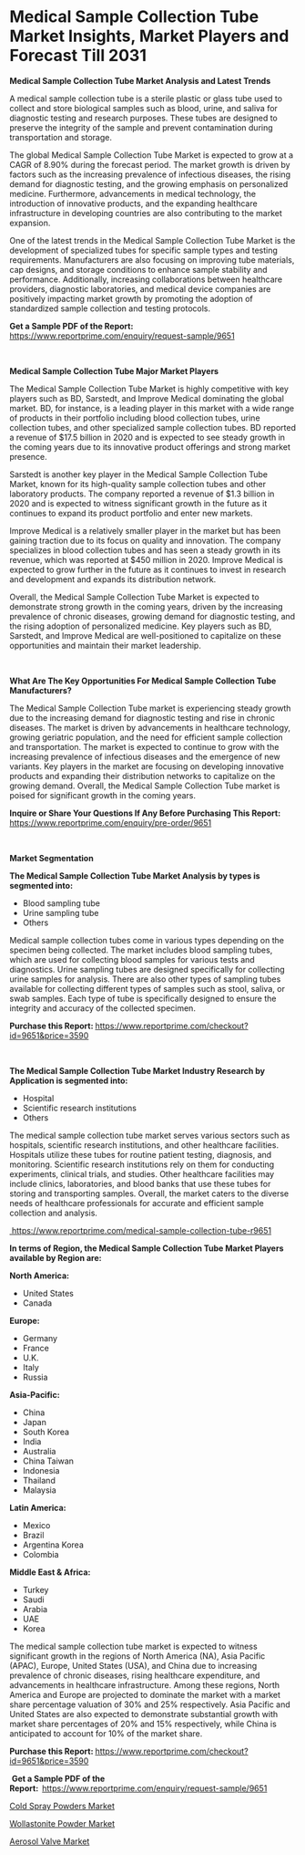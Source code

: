 <p><h1>Medical Sample Collection Tube Market Insights, Market Players and Forecast Till 2031</h1></p><p><strong>Medical Sample Collection Tube Market Analysis and Latest Trends</strong></p>
<p><p>A medical sample collection tube is a sterile plastic or glass tube used to collect and store biological samples such as blood, urine, and saliva for diagnostic testing and research purposes. These tubes are designed to preserve the integrity of the sample and prevent contamination during transportation and storage.</p><p>The global Medical Sample Collection Tube Market is expected to grow at a CAGR of 8.90% during the forecast period. The market growth is driven by factors such as the increasing prevalence of infectious diseases, the rising demand for diagnostic testing, and the growing emphasis on personalized medicine. Furthermore, advancements in medical technology, the introduction of innovative products, and the expanding healthcare infrastructure in developing countries are also contributing to the market expansion.</p><p>One of the latest trends in the Medical Sample Collection Tube Market is the development of specialized tubes for specific sample types and testing requirements. Manufacturers are also focusing on improving tube materials, cap designs, and storage conditions to enhance sample stability and performance. Additionally, increasing collaborations between healthcare providers, diagnostic laboratories, and medical device companies are positively impacting market growth by promoting the adoption of standardized sample collection and testing protocols.</p></p>
<p><strong>Get a Sample PDF of the Report:&nbsp;</strong> <a href="https://www.reportprime.com/enquiry/request-sample/9651">https://www.reportprime.com/enquiry/request-sample/9651</a></p>
<p>&nbsp;</p>
<p><strong>Medical Sample Collection Tube Major Market Players</strong></p>
<p><p>The Medical Sample Collection Tube Market is highly competitive with key players such as BD, Sarstedt, and Improve Medical dominating the global market. BD, for instance, is a leading player in this market with a wide range of products in their portfolio including blood collection tubes, urine collection tubes, and other specialized sample collection tubes. BD reported a revenue of $17.5 billion in 2020 and is expected to see steady growth in the coming years due to its innovative product offerings and strong market presence.</p><p>Sarstedt is another key player in the Medical Sample Collection Tube Market, known for its high-quality sample collection tubes and other laboratory products. The company reported a revenue of $1.3 billion in 2020 and is expected to witness significant growth in the future as it continues to expand its product portfolio and enter new markets.</p><p>Improve Medical is a relatively smaller player in the market but has been gaining traction due to its focus on quality and innovation. The company specializes in blood collection tubes and has seen a steady growth in its revenue, which was reported at $450 million in 2020. Improve Medical is expected to grow further in the future as it continues to invest in research and development and expands its distribution network.</p><p>Overall, the Medical Sample Collection Tube Market is expected to demonstrate strong growth in the coming years, driven by the increasing prevalence of chronic diseases, growing demand for diagnostic testing, and the rising adoption of personalized medicine. Key players such as BD, Sarstedt, and Improve Medical are well-positioned to capitalize on these opportunities and maintain their market leadership.</p></p>
<p>&nbsp;</p>
<p><strong>What Are The Key Opportunities For Medical Sample Collection Tube Manufacturers?</strong></p>
<p><p>The Medical Sample Collection Tube market is experiencing steady growth due to the increasing demand for diagnostic testing and rise in chronic diseases. The market is driven by advancements in healthcare technology, growing geriatric population, and the need for efficient sample collection and transportation. The market is expected to continue to grow with the increasing prevalence of infectious diseases and the emergence of new variants. Key players in the market are focusing on developing innovative products and expanding their distribution networks to capitalize on the growing demand. Overall, the Medical Sample Collection Tube market is poised for significant growth in the coming years.</p></p>
<p><strong>Inquire or Share Your Questions If Any Before Purchasing This Report:</strong> <a href="https://www.reportprime.com/enquiry/pre-order/9651">https://www.reportprime.com/enquiry/pre-order/9651</a></p>
<p>&nbsp;</p>
<p><strong>Market Segmentation</strong></p>
<p><strong>The Medical Sample Collection Tube Market Analysis by types is segmented into:</strong></p>
<p><ul><li>Blood sampling tube</li><li>Urine sampling tube</li><li>Others</li></ul></p>
<p><p>Medical sample collection tubes come in various types depending on the specimen being collected. The market includes blood sampling tubes, which are used for collecting blood samples for various tests and diagnostics. Urine sampling tubes are designed specifically for collecting urine samples for analysis. There are also other types of sampling tubes available for collecting different types of samples such as stool, saliva, or swab samples. Each type of tube is specifically designed to ensure the integrity and accuracy of the collected specimen.</p></p>
<p><strong>Purchase this Report:&nbsp;</strong><a href="https://www.reportprime.com/checkout?id=9651&price=3590">https://www.reportprime.com/checkout?id=9651&price=3590</a></p>
<p>&nbsp;</p>
<p><strong>The Medical Sample Collection Tube Market Industry Research by Application is segmented into:</strong></p>
<p><ul><li>Hospital</li><li>Scientific research institutions</li><li>Others</li></ul></p>
<p><p>The medical sample collection tube market serves various sectors such as hospitals, scientific research institutions, and other healthcare facilities. Hospitals utilize these tubes for routine patient testing, diagnosis, and monitoring. Scientific research institutions rely on them for conducting experiments, clinical trials, and studies. Other healthcare facilities may include clinics, laboratories, and blood banks that use these tubes for storing and transporting samples. Overall, the market caters to the diverse needs of healthcare professionals for accurate and efficient sample collection and analysis.</p></p>
<p><a href="https://www.reportprime.com/medical-sample-collection-tube-r9651">&nbsp;https://www.reportprime.com/medical-sample-collection-tube-r9651</a></p>
<p><strong>In terms of Region, the Medical Sample Collection Tube Market Players available by Region are:</strong></p>
<p>
    <p> <strong> North America: </strong>
        <ul>
            <li>United States</li>
            <li>Canada</li>
        </ul>
        </p> 
    <p> <strong> Europe: </strong>
        <ul>
            <li>Germany</li>
            <li>France</li>
            <li>U.K.</li>
            <li>Italy</li>
            <li>Russia</li>
        </ul>
        </p> 
    <p> <strong> Asia-Pacific: </strong>
        <ul>
            <li>China</li>
            <li>Japan</li>
            <li>South Korea</li>
            <li>India</li>
            <li>Australia</li>
            <li>China Taiwan</li>
            <li>Indonesia</li>
            <li>Thailand</li>
            <li>Malaysia</li>
        </ul>
        </p> 
    <p> <strong> Latin America: </strong>
        <ul>
            <li>Mexico</li>
            <li>Brazil</li>
            <li>Argentina Korea</li>
            <li>Colombia</li>
        </ul>
        </p> 
    <p> <strong> Middle East & Africa: </strong>
        <ul>
            <li>Turkey</li>
            <li>Saudi</li>
            <li>Arabia</li>
            <li>UAE</li>
            <li>Korea</li>
        </ul>
    </p>
    </p>
<p><p>The medical sample collection tube market is expected to witness significant growth in the regions of North America (NA), Asia Pacific (APAC), Europe, United States (USA), and China due to increasing prevalence of chronic diseases, rising healthcare expenditure, and advancements in healthcare infrastructure. Among these regions, North America and Europe are projected to dominate the market with a market share percentage valuation of 30% and 25% respectively. Asia Pacific and United States are also expected to demonstrate substantial growth with market share percentages of 20% and 15% respectively, while China is anticipated to account for 10% of the market share.</p></p>
<p><strong>Purchase this Report: </strong><a href="https://www.reportprime.com/checkout?id=9651&price=3590">https://www.reportprime.com/checkout?id=9651&price=3590</a></p>
<p>&nbsp;<strong>Get a Sample PDF of the Report:&nbsp;&nbsp;</strong><a href="https://www.reportprime.com/enquiry/request-sample/9651">https://www.reportprime.com/enquiry/request-sample/9651</a></p>
<p><strong></strong></p>
<p><p><a href="https://www.linkedin.com/pulse/cold-spray-powders-market-size-global-industry-overview-yw0ke?trackingId=auimwu5xKojyoJ4WHeqQ5A%3D%3D">Cold Spray Powders Market</a></p><p><a href="https://www.linkedin.com/pulse/wollastonite-powder-market-size-share-amp-trends-analysis-rtlze?trackingId=k4TyFSvRKNrQuggzkKRFUQ%3D%3D">Wollastonite Powder Market</a></p><p><a href="https://www.linkedin.com/pulse/decoding-aerosol-valve-market-deep-dive-latest-trends-gzpse?trackingId=COQnmF6EXf4A6dh3bamnRw%3D%3D">Aerosol Valve Market</a></p></p>